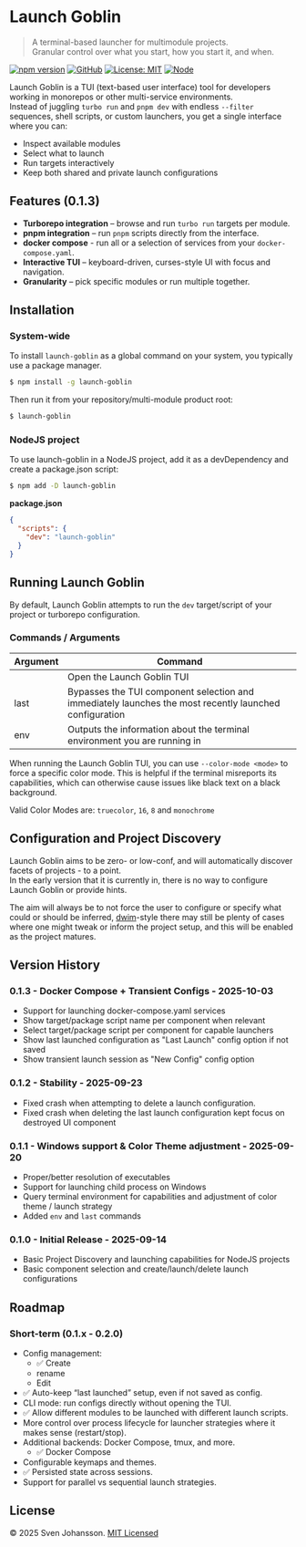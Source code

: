 
# Launch Goblin

> A terminal-based launcher for multimodule projects.  
> Granular control over what you start, how you start it, and when.

[![npm version](https://img.shields.io/npm/v/launch-goblin.svg)](https://www.npmjs.com/package/launch-goblin)
[![GitHub](https://img.shields.io/badge/GitHub-svjson%2Flaunch--goblin-blue?logo=github)](https://github.com/svjson/launch-goblin)
[![License: MIT](https://img.shields.io/badge/license-MIT-green.svg)](LICENSE)
[![Node](https://img.shields.io/node/v/launch-goblin)](https://www.npmjs.com/package/launch-goblin)

Launch Goblin is a TUI (text-based user interface) tool for developers working in monorepos or other multi-service environments.  
Instead of juggling `turbo run` and `pnpm dev` with endless `--filter` sequences, shell scripts, or custom launchers, you get a single interface where you can:

- Inspect available modules
- Select what to launch
- Run targets interactively
- Keep both shared and private launch configurations

## Features (0.1.3)

- **Turborepo integration** – browse and run `turbo run` targets per module.  
- **pnpm integration** – run `pnpm` scripts directly from the interface.  
- **docker compose** - run all or a selection of services from your `docker-compose.yaml`.  
- **Interactive TUI** – keyboard-driven, curses-style UI with focus and navigation.  
- **Granularity** – pick specific modules or run multiple together.  


## Installation

### System-wide

To install `launch-goblin` as a global command on your system, you typically use a package manager. 

```sh
$ npm install -g launch-goblin
```

Then run it from your repository/multi-module product root:

```sh
$ launch-goblin
```

### NodeJS project

To use launch-goblin in a NodeJS project, add it as a devDependency and create a package.json script:

```sh
$ npm add -D launch-goblin
```

**package.json**
```json
{
  "scripts": {
    "dev": "launch-goblin"
  }
}
```

## Running Launch Goblin

By default, Launch Goblin attempts to run the `dev` target/script of your project or turborepo configuration.

### Commands / Arguments

| Argument  | Command                                                                                                |
|-----------|--------------------------------------------------------------------------------------------------------|
| <no-args> | Open the Launch Goblin TUI                                                                             |
| last      | Bypasses the TUI component selection and immediately launches the most recently launched configuration |
| env       | Outputs the information about the terminal environment you are running in                              |

When running the Launch Goblin TUI, you can use `--color-mode <mode>` to force a specific color mode. 
This is helpful if the terminal misreports its capabilities, which can otherwise cause issues like 
black text on a black background.

Valid Color Modes are: `truecolor`, `16`, `8` and `monochrome`

## Configuration and Project Discovery

Launch Goblin aims to be zero- or low-conf, and will automatically discover facets of projects - to a point.  
In the early version that it is currently in, there is no way to configure Launch Goblin or provide hints.

The aim will always be to not force the user to configure or specify what could or should be inferred, 
[dwim](https://en.wikipedia.org/wiki/DWIM)-style there may still be plenty of cases where one might tweak
or inform the project setup, and this will be enabled as the project matures.

## Version History

### 0.1.3 - Docker Compose + Transient Configs - 2025-10-03

- Support for launching docker-compose.yaml services
- Show target/package script name per component when relevant
- Select target/package script per component for capable launchers
- Show last launched configuration as "Last Launch" config option if not saved
- Show transient launch session as "New Config" config option 

### 0.1.2 - Stability - 2025-09-23

- Fixed crash when attempting to delete a launch configuration.
- Fixed crash when deleting the last launch configuration kept focus on destroyed UI component

### 0.1.1 - Windows support & Color Theme adjustment - 2025-09-20

- Proper/better resolution of executables
- Support for launching child process on Windows
- Query terminal environment for capabilities and adjustment of color theme / launch strategy
- Added `env` and `last` commands

### 0.1.0 - Initial Release - 2025-09-14

- Basic Project Discovery and launching capabilities for NodeJS projects
- Basic component selection and create/launch/delete launch configurations

## Roadmap

### Short-term (0.1.x - 0.2.0)
- Config management: 
  - ✅ Create 
  - rename
  - Edit
- ✅ Auto-keep “last launched” setup, even if not saved as config.
- CLI mode: run configs directly without opening the TUI.
- ✅ Allow different modules to be launched with different launch scripts.
- More control over process lifecycle for launcher strategies where it makes sense (restart/stop).
- Additional backends: Docker Compose, tmux, and more.
  - ✅ Docker Compose
- Configurable keymaps and themes.
- ✅ Persisted state across sessions.
- Support for parallel vs sequential launch strategies.

## License

© 2025 Sven Johansson. [MIT Licensed](./LICENSE)
